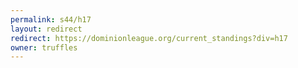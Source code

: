 ```yaml
---
permalink: s44/h17
layout: redirect
redirect: https://dominionleague.org/current_standings?div=h17
owner: truffles
---
```

